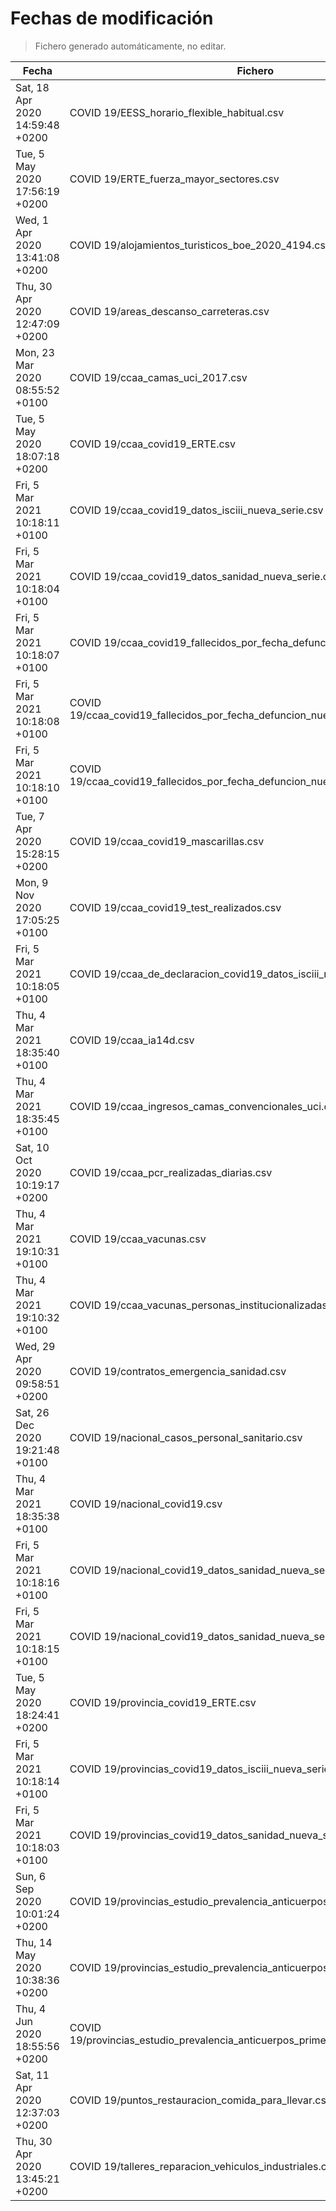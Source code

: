 # Fechas de modificación

> Fichero generado automáticamente, no editar.

| Fecha                           | Fichero                  |
|---------------------------------|--------------------------|
| Sat, 18 Apr 2020 14:59:48 +0200  | COVID 19/EESS_horario_flexible_habitual.csv |
| Tue, 5 May 2020 17:56:19 +0200  | COVID 19/ERTE_fuerza_mayor_sectores.csv |
| Wed, 1 Apr 2020 13:41:08 +0200  | COVID 19/alojamientos_turisticos_boe_2020_4194.csv |
| Thu, 30 Apr 2020 12:47:09 +0200  | COVID 19/areas_descanso_carreteras.csv |
| Mon, 23 Mar 2020 08:55:52 +0100  | COVID 19/ccaa_camas_uci_2017.csv |
| Tue, 5 May 2020 18:07:18 +0200  | COVID 19/ccaa_covid19_ERTE.csv |
| Fri, 5 Mar 2021 10:18:11 +0100  | COVID 19/ccaa_covid19_datos_isciii_nueva_serie.csv |
| Fri, 5 Mar 2021 10:18:04 +0100  | COVID 19/ccaa_covid19_datos_sanidad_nueva_serie.csv |
| Fri, 5 Mar 2021 10:18:07 +0100  | COVID 19/ccaa_covid19_fallecidos_por_fecha_defuncion_nueva_serie.csv |
| Fri, 5 Mar 2021 10:18:08 +0100  | COVID 19/ccaa_covid19_fallecidos_por_fecha_defuncion_nueva_serie_long.csv |
| Fri, 5 Mar 2021 10:18:10 +0100  | COVID 19/ccaa_covid19_fallecidos_por_fecha_defuncion_nueva_serie_original.csv |
| Tue, 7 Apr 2020 15:28:15 +0200  | COVID 19/ccaa_covid19_mascarillas.csv |
| Mon, 9 Nov 2020 17:05:25 +0100  | COVID 19/ccaa_covid19_test_realizados.csv |
| Fri, 5 Mar 2021 10:18:05 +0100  | COVID 19/ccaa_de_declaracion_covid19_datos_isciii_nueva_serie.csv |
| Thu, 4 Mar 2021 18:35:40 +0100  | COVID 19/ccaa_ia14d.csv |
| Thu, 4 Mar 2021 18:35:45 +0100  | COVID 19/ccaa_ingresos_camas_convencionales_uci.csv |
| Sat, 10 Oct 2020 10:19:17 +0200  | COVID 19/ccaa_pcr_realizadas_diarias.csv |
| Thu, 4 Mar 2021 19:10:31 +0100  | COVID 19/ccaa_vacunas.csv |
| Thu, 4 Mar 2021 19:10:32 +0100  | COVID 19/ccaa_vacunas_personas_institucionalizadas.csv |
| Wed, 29 Apr 2020 09:58:51 +0200  | COVID 19/contratos_emergencia_sanidad.csv |
| Sat, 26 Dec 2020 19:21:48 +0100  | COVID 19/nacional_casos_personal_sanitario.csv |
| Thu, 4 Mar 2021 18:35:38 +0100  | COVID 19/nacional_covid19.csv |
| Fri, 5 Mar 2021 10:18:16 +0100  | COVID 19/nacional_covid19_datos_sanidad_nueva_serie.csv |
| Fri, 5 Mar 2021 10:18:15 +0100  | COVID 19/nacional_covid19_datos_sanidad_nueva_serie_grupos_edad.csv |
| Tue, 5 May 2020 18:24:41 +0200  | COVID 19/provincia_covid19_ERTE.csv |
| Fri, 5 Mar 2021 10:18:14 +0100  | COVID 19/provincias_covid19_datos_isciii_nueva_serie.csv |
| Fri, 5 Mar 2021 10:18:03 +0100  | COVID 19/provincias_covid19_datos_sanidad_nueva_serie.csv |
| Sun, 6 Sep 2020 10:01:24 +0200  | COVID 19/provincias_estudio_prevalencia_anticuerpos_final.csv |
| Thu, 14 May 2020 10:38:36 +0200  | COVID 19/provincias_estudio_prevalencia_anticuerpos_primera_ronda.csv |
| Thu, 4 Jun 2020 18:55:56 +0200  | COVID 19/provincias_estudio_prevalencia_anticuerpos_primera_y_segunda_ronda.csv |
| Sat, 11 Apr 2020 12:37:03 +0200  | COVID 19/puntos_restauracion_comida_para_llevar.csv |
| Thu, 30 Apr 2020 13:45:21 +0200  | COVID 19/talleres_reparacion_vehiculos_industriales.csv |
